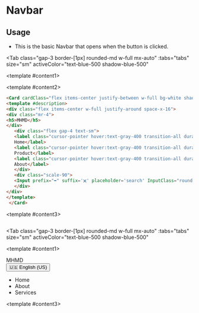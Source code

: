 # Navbar

<script setup lang="ts">
import { ref } from 'vue'
const tabs = [
  { label: 'UI', value: 1, content: '' },
  { label: 'Slots', value: 2, content: ''}
];
const footerEnable = ref(true);
</script>

## Usage

- This is the basic Navbar that opens when the button is clicked.

<Tab
     class="gap-3 border-[1px] rounded-md w-full mx-auto"
    :tabs="tabs"
    size="sm"
    activeColor="text-blue-500 shadow-blue-500"
  >
<template #content1>
<div class="p-6 rounded-lg shadow-inner bg-slate-500/10 flex justify-center items-center">

<Card cardClass="flex items-center justify-between w-full bg-white shadow-md">
<template #description>
        <div class="flex items-center w-full justify-around space-x-16">
<div class="mr-4">
<h5>MHMD</h5>
</div>
    <div class="flex gap-4 text-sm">
    <label class="cursor-pointer hover:text-gray-400 transition-all duration-300">Home</label>
    <label class="cursor-pointer hover:text-gray-400 transition-all duration-300">Product</label>
    <label class="cursor-pointer hover:text-gray-400 transition-all duration-300">About</label>
    </div>
    <div class="scale-90">
    <Input prefix="➥" suffix='🗙' placeholder='search' InputClass="rounded-full w-44 h-10"/>
    </div>
 </div>
</template>
  </Card>
</div>
</template>

<template #content2>

 ```md
 <Card cardClass="flex items-center justify-between w-full bg-white shadow-md">
 <template #description>
<div class="flex items-center w-full justify-around space-x-16">
<div class="mr-4">
<h5>MHMD</h5>
</div>
    <div class="flex gap-4 text-sm">
    <label class="cursor-pointer hover:text-gray-400 transition-all duration-300">
    Home</label>
    <label class="cursor-pointer hover:text-gray-400 transition-all duration-300">
    Product</label>
    <label class="cursor-pointer hover:text-gray-400 transition-all duration-300">
    About</label>
    </div>
    <div class="scale-90">
    <Input prefix="➥" suffix='🗙' placeholder='search' InputClass="rounded-full w-44 h-10"/>
    </div>
 </div>
</template>
  </Card>
```

</template>

<template #content3>

```md
```

</template>
</Tab>

<Tab
     class="gap-3 border-[1px] rounded-md w-full mx-auto"
    :tabs="tabs"
    size="sm"
    activeColor="text-blue-500 shadow-blue-500"
  >
<template #content1>

<Card class="bg-white  border-gray-200 dark:bg-gray-900 shadow-none">
  <div class="max-w-screen-xl flex flex-wrap items-center justify-between mx-auto p-4">
      <span class="self-center text-2xl font-semibold whitespace-nowrap dark:text-white">MHMD</span>
  <div class="flex items-center md:order-2 space-x-1 md:space-x-0 rtl:space-x-reverse">
      <button type="button" data-dropdown-toggle="language-dropdown-menu" class="inline-flex items-center font-medium justify-center px-4 py-2 text-sm text-gray-900 dark:text-white rounded-lg cursor-pointer hover:bg-gray-100 dark:hover:bg-gray-700 dark:hover:text-white">
        🇺🇸 English (US)
      </button>
  </div>
  <div class="items-center justify-between hidden w-full md:flex md:w-auto md:order-1" id="navbar-language">
    <ul class="flex flex-col font-medium p-4 md:p-0 mt-4 border border-gray-100 rounded-lg bg-gray-50 md:space-x-8 rtl:space-x-reverse md:flex-row md:mt-0 md:border-0 md:bg-white dark:bg-gray-800 md:dark:bg-gray-900 dark:border-gray-700">
      <li>
        <label href="#" class="block py-2 px-3 text-white 0 rounded md:bg-transparent" aria-current="page">Home</label>
      </li>
      <li>
        <label href="#" class="block py-2 px-3 md:p-0 text-gray-900 rounded hover:bg-gray-100 md:hover:bg-transparent md:hover:text-blue-700 dark:text-white md:dark:hover:text-blue-500 dark:hover:bg-gray-700 dark:hover:text-white md:dark:hover:bg-transparent dark:border-gray-700">About</label>
      </li>
      <li>
        <label href="#" class="block py-2 px-3 md:p-0 text-gray-900 rounded hover:bg-gray-100 md:hover:bg-transparent md:hover:text-blue-700 dark:text-white md:dark:hover:text-blue-500 dark:hover:bg-gray-700 dark:hover:text-white md:dark:hover:bg-transparent dark:border-gray-700">Services</label>
      </li>
    </ul>
  </div>
  </div>
</Card>

</template>
<template #content2>

 ```md
 <Card class="bg-white  border-gray-200 dark:bg-gray-900">
  <div class="max-w-screen-xl flex flex-wrap items-center justify-between mx-auto p-4">
      <span class="self-center text-2xl font-semibold whitespace-nowrap dark:text-white">MHMD</span>
  <div class="flex items-center md:order-2 space-x-1 md:space-x-0 rtl:space-x-reverse">
       <button type="button" data-dropdown-toggle="language-dropdown-menu" class="inline-flex items-center font-medium justify-center px-4 py-2 text-sm text-gray-900 dark:text-white rounded-lg cursor-pointer hover:bg-gray-100 dark:hover:bg-gray-700 dark:hover:text-white">
        🇺🇸 English (US)
      </button>
      <div class="z-50 hidden my-4 text-base list-none bg-white divide-y divide-gray-100 rounded-lg shadow dark:bg-gray-700" id="language-dropdown-menu">
        <ul class="py-2 font-medium" role="none">
          <li>
              <div class="inline-flex items-center">            
                English (US)
              </div>
              </li>
        </ul>
  </div>

  </div>
  <div class="items-center justify-between hidden w-full md:flex md:w-auto md:order-1" id="navbar-language">
    <ul class="flex flex-col font-medium p-4 md:p-0 mt-4 border border-gray-100 rounded-lg bg-gray-50 md:space-x-8 rtl:space-x-reverse md:flex-row md:mt-0 md:border-0 md:bg-white dark:bg-gray-800 md:dark:bg-gray-900 dark:border-gray-700">
      <li>
        <label href="#" class="block py-2 px-3 text-white 0 rounded md:bg-transparent" aria-current="page">Home</label>
      </li>
      <li>
        <label href="#" class="block py-2 px-3 md:p-0 text-gray-900 rounded hover:bg-gray-100 md:hover:bg-transparent md:hover:text-blue-700 dark:text-white md:dark:hover:text-blue-500 dark:hover:bg-gray-700 dark:hover:text-white md:dark:hover:bg-transparent dark:border-gray-700">About</label>
      </li>
      <li>
        <label href="#" class="block py-2 px-3 md:p-0 text-gray-900 rounded hover:bg-gray-100 md:hover:bg-transparent md:hover:text-blue-700 dark:text-white md:dark:hover:text-blue-500 dark:hover:bg-gray-700 dark:hover:text-white md:dark:hover:bg-transparent dark:border-gray-700">Services</label>
      </li>
    </ul>
  </div>
  </div>
</Card>
```

</template>

<template #content3>

```md
```

</template>
</Tab>
